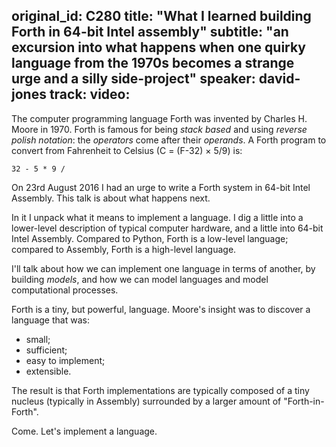 original_id: C280
title: "What I learned building Forth in 64-bit Intel assembly"
subtitle: "an excursion into what happens when one quirky language from the 1970s becomes a strange urge and a silly side-project"
speaker: david-jones
track: 
video:
---
The computer programming language Forth
was invented by Charles H. Moore
in 1970.
Forth is famous for being _stack based_ and using
_reverse polish notation_:
the _operators_ come after their _operands_.
A Forth program to convert
from Fahrenheit to Celsius (C = (F-32) × 5/9) is:

`32 - 5 * 9 /`

On 23rd August 2016 I had an urge
to write a Forth system
in 64-bit Intel Assembly.
This talk is about what happens next.

In it I unpack what it means to implement a language.
I dig a little into a lower-level description
of typical computer hardware,
and a little into 64-bit Intel Assembly.
Compared to Python,
Forth is a low-level language;
compared to Assembly,
Forth is a high-level language.

I'll talk about how we can implement
one language in terms of another,
by building _models_,
and how we can model languages
and model computational processes.

Forth is a tiny, but powerful, language.
Moore's insight was to discover a language that was:
- small;
- sufficient;
- easy to implement;
- extensible.

The result is that Forth implementations are
typically composed of a tiny nucleus (typically in Assembly)
surrounded by a larger amount of "Forth-in-Forth".

Come. Let's implement a language.